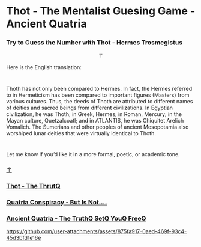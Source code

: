 

# Thot - The Mentalist Guesing Game  - Ancient Quatria

### Try to Guess the Number with Thot - Hermes Trosmegistus



<p align="center">
  <a href="https://fabianacampanari.github.io/The-Mentalist/" target="_blank" style="text-decoration: none;">
    <span style="font-size: 200 px;">⚚</span>
  </a>
</p>

Here is the English translation:

#

Thoth has not only been compared to Hermes. In fact, the Hermes referred to in Hermeticism has been compared to important figures (Masters) from various cultures. Thus, the deeds of Thoth are attributed to different names of deities and sacred beings from different civilizations. In Egyptian civilization, he was Thoth; in Greek, Hermes; in Roman, Mercury; in the Mayan culture, Quetzalcoatl; and in ATLANTIS, he was Chiquitet Arelich Vomalich. The Sumerians and other peoples of ancient Mesopotamia also worshiped lunar deities that were virtually identical to Thoth.

#

Let me know if you’d like it in a more formal, poetic, or academic tone.


### [⚚](https://fabianacampanari.github.io/The-Mentalist/)  

### [Thot - The ThrutQ](https://thoth3126.com.br/)

### [Quatria Conspiracy - But Is Not....](https://www.timboucher.ca/?s=quatria)

### [Ancient Quatria - The TruthQ SetQ YouQ FreeQ ](https://lostbooks.gumroad.com/l/quatria-conspiracy)



https://github.com/user-attachments/assets/875fa917-0aed-469f-93c4-45d3bfd1e16e
